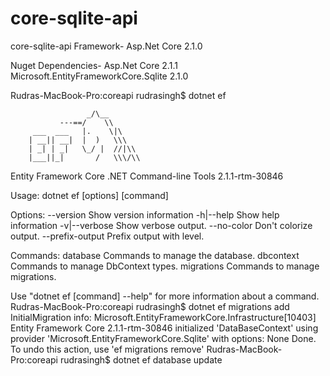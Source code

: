 # core-sqlite-api
core-sqlite-api
Framework-
Asp.Net Core 2.1.0

Nuget Dependencies-
Asp.Net Core 2.1.1
Microsoft.EntityFrameworkCore.Sqlite 2.1.0

Rudras-MacBook-Pro:coreapi rudrasingh$ dotnet ef

                     _/\__       
               ---==/    \\      
         ___  ___   |.    \|\    
        | __|| __|  |  )   \\\   
        | _| | _|   \_/ |  //|\\ 
        |___||_|       /   \\\/\\

Entity Framework Core .NET Command-line Tools 2.1.1-rtm-30846

Usage: dotnet ef [options] [command]

Options:
  --version        Show version information
  -h|--help        Show help information
  -v|--verbose     Show verbose output.
  --no-color       Don't colorize output.
  --prefix-output  Prefix output with level.

Commands:
  database    Commands to manage the database.
  dbcontext   Commands to manage DbContext types.
  migrations  Commands to manage migrations.

Use "dotnet ef [command] --help" for more information about a command.
Rudras-MacBook-Pro:coreapi rudrasingh$ dotnet ef migrations add InitialMigration
info: Microsoft.EntityFrameworkCore.Infrastructure[10403]
      Entity Framework Core 2.1.1-rtm-30846 initialized 'DataBaseContext' using provider 'Microsoft.EntityFrameworkCore.Sqlite' with options: None
Done. To undo this action, use 'ef migrations remove'
Rudras-MacBook-Pro:coreapi rudrasingh$ dotnet ef database update